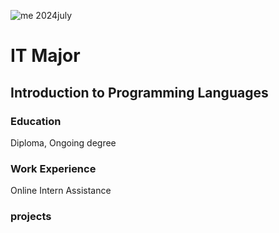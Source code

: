 ![me 2024july](/assets/me_2024july.jpg)
# IT Major
## Introduction to Programming Languages

### Education
Diploma, Ongoing degree

### Work Experience
Online Intern Assistance

### projects
